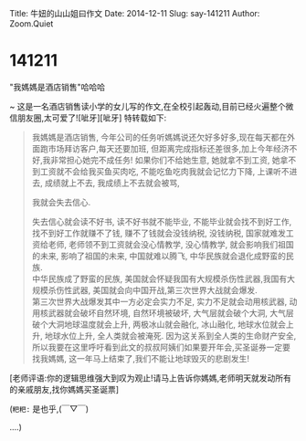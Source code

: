 Title: 牛妞的山山姐曰作文
Date: 2014-12-11
Slug: say-141211
Author: Zoom.Quiet


# 141211


"我媽媽是酒店销售"哈哈哈 

~ 这是一名酒店销售读小学的女儿写的作文,在全校引起轰动,目前已经火遍整个微信朋友圈,太可爱了![呲牙][呲牙]
特转载如下:

> 我媽媽是酒店销售,
> 今年公司的任务听媽媽说还欠好多好多,现在每天都在外面跑市场拜访客户,每天还要加班,
> 但距离完成指标还差很多,加上今年经济不好,我非常担心她完不成任务!
> 如果你们不给她生意,
> 她就拿不到工资,
> 她拿不到工资就不会给我买鱼买肉吃,
> 不能吃鱼吃肉我就会记忆力下降,
> 上课听不进去,
> 成绩就上不去,
> 我成绩上不去就会被骂,
> 
> 我就会失去信心.  
> 
> 失去信心就会读不好书,
> 读不好书就不能毕业,
> 不能毕业就会找不到好工作,
> 找不到好工作就赚不了钱,
> 赚不了钱就会没钱纳税,
> 没钱纳税,
> 国家就难发工资给老师,
> 老师领不到工资就会没心情教学,
> 没心情教学,
> 就会影响我们祖国的未来,
> 影响了祖国的未来,
> 中国就难以腾飞,
> 中华民族就会退化成野蛮的民族.           
> 中华民族成了野蛮的民族,
> 美国就会怀疑我国有大规模杀伤性武器,我国有大规模杀伤性武器,
> 美国就会向中国开战,第三次世界大战就会爆发.          
> 第三次世界大战爆发其中一方必定会实力不足,
> 实力不足就会动用核武器,
> 动用核武器就会破坏自然环境,
> 自然环境被破坏,
> 大气层就会破个大洞,
> 大气层破个大洞地球温度就会上升,
> 两极冰山就会融化,
> 冰山融化,
> 地球水位就会上升,
> 地球水位上升,
> 全人类就会被淹死. 
>  因为这关系到全人类的生命财产安全,
>  所以我要在这里呼吁看到此文的叔叔阿姨们如果要开年会,买圣诞券一定要找我媽媽,
>  这一年马上结束了,我们不能让地球毁灭的悲剧发生!          

[老师评语:你的逻辑思维强大到叹为观止!请马上告诉你媽媽,老师明天就发动所有的亲戚朋友,找你媽媽买圣诞票]

(`粑粑:` 是也乎,(￣▽￣) 

....)
